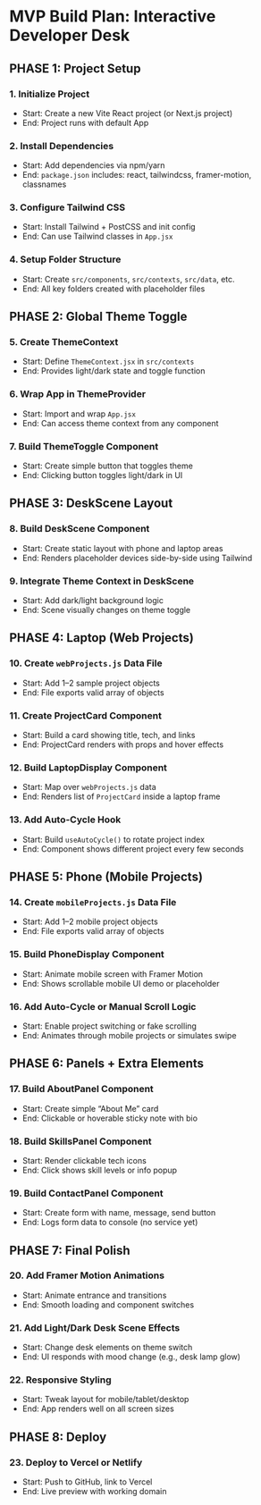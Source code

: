
# MVP Build Plan: Interactive Developer Desk

## PHASE 1: Project Setup

### 1. Initialize Project
- Start: Create a new Vite React project (or Next.js project)
- End: Project runs with default App

### 2. Install Dependencies
- Start: Add dependencies via npm/yarn
- End: `package.json` includes: react, tailwindcss, framer-motion, classnames

### 3. Configure Tailwind CSS
- Start: Install Tailwind + PostCSS and init config
- End: Can use Tailwind classes in `App.jsx`

### 4. Setup Folder Structure
- Start: Create `src/components`, `src/contexts`, `src/data`, etc.
- End: All key folders created with placeholder files

## PHASE 2: Global Theme Toggle

### 5. Create ThemeContext
- Start: Define `ThemeContext.jsx` in `src/contexts`
- End: Provides light/dark state and toggle function

### 6. Wrap App in ThemeProvider
- Start: Import and wrap `App.jsx`
- End: Can access theme context from any component

### 7. Build ThemeToggle Component
- Start: Create simple button that toggles theme
- End: Clicking button toggles light/dark in UI

## PHASE 3: DeskScene Layout

### 8. Build DeskScene Component
- Start: Create static layout with phone and laptop areas
- End: Renders placeholder devices side-by-side using Tailwind

### 9. Integrate Theme Context in DeskScene
- Start: Add dark/light background logic
- End: Scene visually changes on theme toggle

## PHASE 4: Laptop (Web Projects)

### 10. Create `webProjects.js` Data File
- Start: Add 1–2 sample project objects
- End: File exports valid array of objects

### 11. Create ProjectCard Component
- Start: Build a card showing title, tech, and links
- End: ProjectCard renders with props and hover effects

### 12. Build LaptopDisplay Component
- Start: Map over `webProjects.js` data
- End: Renders list of `ProjectCard` inside a laptop frame

### 13. Add Auto-Cycle Hook
- Start: Build `useAutoCycle()` to rotate project index
- End: Component shows different project every few seconds

## PHASE 5: Phone (Mobile Projects)

### 14. Create `mobileProjects.js` Data File
- Start: Add 1–2 mobile project objects
- End: File exports valid array of objects

### 15. Build PhoneDisplay Component
- Start: Animate mobile screen with Framer Motion
- End: Shows scrollable mobile UI demo or placeholder

### 16. Add Auto-Cycle or Manual Scroll Logic
- Start: Enable project switching or fake scrolling
- End: Animates through mobile projects or simulates swipe

## PHASE 6: Panels + Extra Elements

### 17. Build AboutPanel Component
- Start: Create simple “About Me” card
- End: Clickable or hoverable sticky note with bio

### 18. Build SkillsPanel Component
- Start: Render clickable tech icons
- End: Click shows skill levels or info popup

### 19. Build ContactPanel Component
- Start: Create form with name, message, send button
- End: Logs form data to console (no service yet)

## PHASE 7: Final Polish

### 20. Add Framer Motion Animations
- Start: Animate entrance and transitions
- End: Smooth loading and component switches

### 21. Add Light/Dark Desk Scene Effects
- Start: Change desk elements on theme switch
- End: UI responds with mood change (e.g., desk lamp glow)

### 22. Responsive Styling
- Start: Tweak layout for mobile/tablet/desktop
- End: App renders well on all screen sizes

## PHASE 8: Deploy

### 23. Deploy to Vercel or Netlify
- Start: Push to GitHub, link to Vercel
- End: Live preview with working domain
